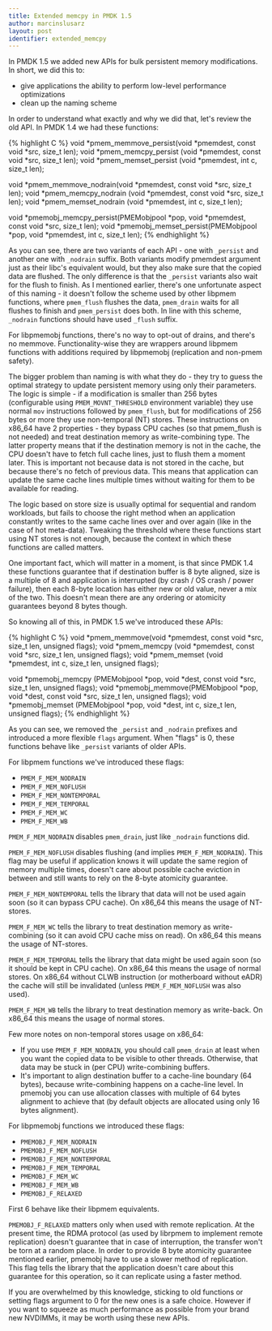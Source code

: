 ```yaml
---
title: Extended memcpy in PMDK 1.5
author: marcinslusarz
layout: post
identifier: extended_memcpy
---
```


In PMDK 1.5 we added new APIs for bulk persistent memory modifications.
In short, we did this to:
 - give applications the ability to perform low-level performance optimizations
 - clean up the naming scheme

In order to understand what exactly and why we did that, let's review the old API.
In PMDK 1.4 we had these functions:

{% highlight C %}
void *pmem_memmove_persist(void *pmemdest, const void *src, size_t len);
void *pmem_memcpy_persist (void *pmemdest, const void *src, size_t len);
void *pmem_memset_persist (void *pmemdest, int c, size_t len);

void *pmem_memmove_nodrain(void *pmemdest, const void *src, size_t len);
void *pmem_memcpy_nodrain (void *pmemdest, const void *src, size_t len);
void *pmem_memset_nodrain (void *pmemdest, int c, size_t len);

void *pmemobj_memcpy_persist(PMEMobjpool *pop, void *pmemdest, const void *src, size_t len);
void *pmemobj_memset_persist(PMEMobjpool *pop, void *pmemdest, int c, size_t len);
{% endhighlight %}

As you can see, there are two variants of each API - one with `_persist` and
another one with `_nodrain` suffix. Both variants modify pmemdest argument just as their
libc's equivalent would, but they also make sure that the copied data are flushed.
The only difference is that the `_persist` variants also wait for the flush to
finish. As I mentioned earlier, there's one unfortunate aspect of this naming -
it doesn't follow the scheme used by other libpmem functions, where
`pmem_flush` flushes the data, `pmem_drain` waits for all flushes to finish
and `pmem_persist` does both. In line with this scheme, `_nodrain` functions
should have used `_flush` suffix.

For libpmemobj functions, there's no way to opt-out of drains, and there's no
memmove. Functionality-wise they are wrappers around libpmem functions with
additions required by libpmemobj (replication and non-pmem safety).

The bigger problem than naming is with what they do - they try to guess
the optimal strategy to update persistent memory using only their parameters.
The logic is simple - if a modification is smaller than 256 bytes
(configurable using `PMEM_MOVNT_THRESHOLD` environment variable) they use
normal `mov` instructions followed by `pmem_flush`, but for modifications of
256 bytes or more they use non-temporal (NT) stores. These instructions on
x86_64 have 2 properties - they bypass CPU caches (so that pmem_flush is not
needed) and treat destination memory as write-combining type.
The latter property means that if the destination memory is not in the cache,
the CPU doesn't have to fetch full cache lines, just to flush them a moment
later. This is important not because data is not stored in the cache, but
because there's no fetch of previous data.
This means that application can update the same cache lines multiple times
without waiting for them to be available for reading.

The logic based on store size is usually optimal for sequential and random
workloads, but fails to choose the right method when an application constantly writes to
the same cache lines over and over again (like in the case of hot meta-data).
Tweaking the threshold where these functions start using NT stores is not
enough, because the context in which these functions are called matters.

One important fact, which will matter in a moment, is that since PMDK 1.4 these
functions guarantee that if destination buffer is 8 byte aligned, size is
a multiple of 8 and application is interrupted (by crash / OS crash / power
failure), then each 8-byte location has either new or old value, never a mix of
the two. This doesn't mean there are any ordering or atomicity guarantees
beyond 8 bytes though.

So knowing all of this, in PMDK 1.5 we've introduced these APIs:

{% highlight C %}
void *pmem_memmove(void *pmemdest, const void *src, size_t len, unsigned flags);
void *pmem_memcpy (void *pmemdest, const void *src, size_t len, unsigned flags);
void *pmem_memset (void *pmemdest, int c, size_t len, unsigned flags);

void *pmemobj_memcpy (PMEMobjpool *pop, void *dest, const void *src, size_t len,
		      unsigned flags);
void *pmemobj_memmove(PMEMobjpool *pop, void *dest, const void *src, size_t len,
		      unsigned flags);
void *pmemobj_memset (PMEMobjpool *pop, void *dest, int c, size_t len,
		      unsigned flags);
{% endhighlight %}

As you can see, we removed the `_persist` and `_nodrain` prefixes and
introduced a more flexible `flags` argument.
When "flags" is 0, these functions behave like `_persist` variants of older
APIs.

For libpmem functions we've introduced these flags:
  - `PMEM_F_MEM_NODRAIN`
  - `PMEM_F_MEM_NOFLUSH`
  - `PMEM_F_MEM_NONTEMPORAL`
  - `PMEM_F_MEM_TEMPORAL`
  - `PMEM_F_MEM_WC`
  - `PMEM_F_MEM_WB`

`PMEM_F_MEM_NODRAIN` disables `pmem_drain`, just like `_nodrain` functions
did. 

`PMEM_F_MEM_NOFLUSH` disables flushing (and implies `PMEM_F_MEM_NODRAIN`).
This flag may be useful if application knows it will update the same region of
memory multiple times, doesn't care about possible cache eviction in between
and still wants to rely on the 8-byte atomicity guarantee.

`PMEM_F_MEM_NONTEMPORAL` tells the library that data will not be used again
soon (so it can bypass CPU cache). On x86_64 this means the usage of NT-stores.

`PMEM_F_MEM_WC` tells the library to treat destination memory as
write-combining (so it can avoid CPU cache miss on read). On x86_64 this
means the usage of NT-stores.

`PMEM_F_MEM_TEMPORAL` tells the library that data might be used again soon
(so it should be kept in CPU cache). On x86_64 this means the usage of normal
stores. On x86_64 without CLWB instruction (or motherboard without eADR)
the cache will still be invalidated (unless `PMEM_F_MEM_NOFLUSH` was also
used).

`PMEM_F_MEM_WB` tells the library to treat destination memory as write-back.
On x86_64 this means the usage of normal stores.

Few more notes on non-temporal stores usage on x86_64:
- If you use `PMEM_F_MEM_NODRAIN`, you should call `pmem_drain` at least
  when you want the copied data to be visible to other threads. Otherwise,
  that data may be stuck in (per CPU) write-combining buffers.
- It's important to align destination buffer to a cache-line boundary (64 bytes),
  because write-combining happens on a cache-line level.
  In pmemobj you can use allocation classes with multiple of 64 bytes alignment
  to achieve that (by default objects are allocated using only 16 bytes
  alignment). 

For libpmemobj functions we introduced these flags: 
  - `PMEMOBJ_F_MEM_NODRAIN`
  - `PMEMOBJ_F_MEM_NOFLUSH`
  - `PMEMOBJ_F_MEM_NONTEMPORAL`
  - `PMEMOBJ_F_MEM_TEMPORAL`
  - `PMEMOBJ_F_MEM_WC`
  - `PMEMOBJ_F_MEM_WB`
  - `PMEMOBJ_F_RELAXED`

First 6 behave like their libpmem equivalents.

`PMEMOBJ_F_RELAXED` matters only when used with remote replication.
At the present time, the RDMA protocol (as used by librpmem to implement remote replication)
doesn't guarantee that in case of interruption, the transfer won't be torn
at a random place. In order to provide 8 byte atomicity guarantee mentioned
earlier, pmemobj have to use a slower method of replication. This flag tells
the library that the application doesn't care about this guarantee for
this operation, so it can replicate using a faster method.

If you are overwhelmed by this knowledge, sticking to old functions or setting
flags argument to 0 for the new ones is a safe choice. However if you want
to squeeze as much performance as possible from your brand new NVDIMMs,
it may be worth using these new APIs.

